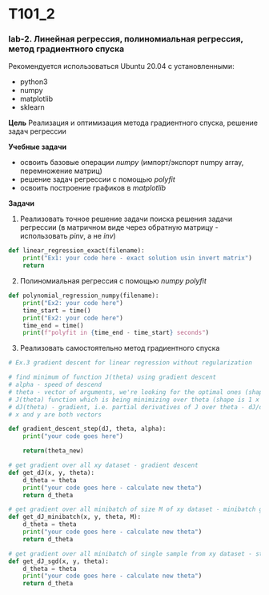 # T101_2

### lab-2. Линейная регрессия, полиномиальная регрессия, метод градиентного спуска

Рекомендуется использоваться Ubuntu 20.04 с установленными:
- python3
- numpy
- matplotlib
- sklearn

**Цель** Реализация и оптимизация метода градиентного спуска, решение задач регрессии

**Учебные задачи**
- освоить базовые операции _numpy_ (импорт/экспорт numpy array, перемножение матриц)
- решение задач регрессии с помощью _polyfit_
- освоить построение графиков в _matplotlib_

**Задачи**
1. Реализовать точное решение задачи поиска решения задачи регрессии (в матричном виде через обратную матрицу - использовать _pinv_, а не _inv_)

```python
def linear_regression_exact(filename):
    print("Ex1: your code here - exact solution usin invert matrix")
    return
```

2. Полиномиальная регрессия с помощью _numpy polyfit_

```python
def polynomial_regression_numpy(filename):
    print("Ex2: your code here")
    time_start = time()
    print("Ex2: your code here")
    time_end = time()
    print(f"polyfit in {time_end - time_start} seconds")
```

3. Реализовать самостоятельно метод градиентного спуска

```python
# Ex.3 gradient descent for linear regression without regularization

# find minimum of function J(theta) using gradient descent
# alpha - speed of descend
# theta - vector of arguments, we're looking for the optimal ones (shape is 1 х N)
# J(theta) function which is being minimizing over theta (shape is 1 x 1 - scalar)
# dJ(theta) - gradient, i.e. partial derivatives of J over theta - dJ/dtheta_i (shape is 1 x N - the same as theta)
# x and y are both vectors

def gradient_descent_step(dJ, theta, alpha):
    print("your code goes here")

    return(theta_new)

# get gradient over all xy dataset - gradient descent
def get_dJ(x, y, theta):
    d_theta = theta
    print("your code goes here - calculate new theta")
    return d_theta   

# get gradient over all minibatch of size M of xy dataset - minibatch gradient descent
def get_dJ_minibatch(x, y, theta, M):
    d_theta = theta
    print("your code goes here - calculate new theta")
    return d_theta     

# get gradient over all minibatch of single sample from xy dataset - stochastic gradient descent
def get_dJ_sgd(x, y, theta):
    d_theta = theta
    print("your code goes here - calculate new theta")
    return d_theta    
```